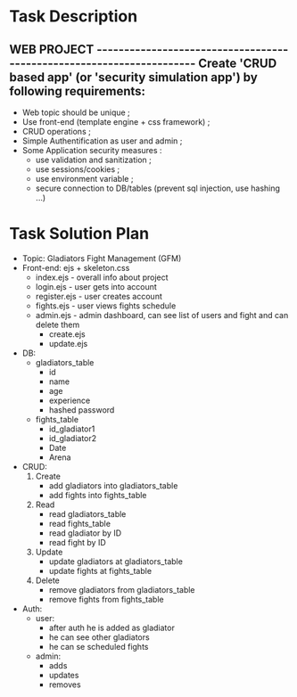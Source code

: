 # Task Description
WEB PROJECT ---------------------------------------------------------------------
Create 'CRUD based app' (or 'security simulation app') by following requirements:
---------------------------------------------------------------------------------
- Web topic should be unique ;
- Use front-end (template engine + css framework) ;
- CRUD operations ;
- Simple Authentification as user and admin ;
- Some Application security measures :
	- use validation and sanitization ;
	- use sessions/cookies ;
	- use environment variable ;
	- secure connection to DB/tables (prevent sql injection, use hashing ...) 

# Task Solution Plan
- Topic: Gladiators Fight Management (GFM)
- Front-end: ejs + skeleton.css
	- index.ejs - overall info about project
	- login.ejs - user gets into account
	- register.ejs - user creates account
	- fights.ejs - user views fights schedule
	- admin.ejs - admin dashboard, can see list of users and fight and can delete them
		- create.ejs
		- update.ejs
- DB:
	- gladiators_table
		- id
		- name
		- age
		- experience
		- hashed password
	- fights_table
		- id_gladiator1
		- id_gladiator2
		- Date
		- Arena
- CRUD:
	1. Create 
		+ add gladiators into gladiators_table
		+ add fights into fights_table
	2. Read
		+ read gladiators_table
		+ read fights_table
		+ read gladiator by ID
		+ read fight by ID
	3. Update
		+ update gladiators at gladiators_table
		+ update fights at fights_table
	4. Delete
		+ remove gladiators from gladiators_table
		+ remove fights from fights_table
- Auth:
	- user: 
		- after auth he is added as gladiator
		- he can see other gladiators
		- he can se scheduled fights
	- admin:
		- adds
		- updates
		- removes
